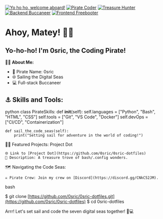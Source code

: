 [![Yo ho ho, welcome aboard!](https://img.shields.io/badge/Yo%20Ho%20Ho-Welcome%20Aboard!-brightgreen)](https://github.com/0sric)
[![Pirate Coder](https://img.shields.io/badge/Pirate%20Coder-%E2%98%A0%EF%B8%8F%20Code%20or%20Walk%20the%20Plank-red)](https://github.com/0sric)
[![Treasure Hunter](https://img.shields.io/badge/Treasure%20Hunter-%F0%9F%8F%B4%E2%80%8D%F0%9F%92%BC%20Seeker%20of%20Code%20Booty-orange)](https://github.com/0sric)
[![Backend Buccaneer](https://img.shields.io/badge/Backend%20Buccaneer-%F0%9F%92%BB%20Master%20of%20the%20Seas%20of%20Code-blue)](https://github.com/0sric)
[![Frontend Freebooter](https://img.shields.io/badge/Frontend%20Freebooter-%F0%9F%8E%AE%20Master%20of%20the%20UI%20Waves-lightblue)](https://github.com/0sric)

# Ahoy, Matey! 🏴‍☠️

## Yo-ho-ho! I'm 0sric, the Coding Pirate!

🏴‍☠️ **About Me:**
- 🦜 Pirate Name: 0sric
- 🌐 Sailing the Digital Seas
- 💻 Full-stack Buccaneer

## ⚓️ Skills and Tools:

python
class PirateSkills:
    def __init__(self):
        self.languages = ["Python", "Bash", "HTML", "CSS"]
        self.tools = ["Git", "VS Code", "Docker"]
        self.devOps = ["CI/CD", "Containerization"]

    def sail_the_code_seas(self):
        print("Setting sail for adventure in the world of coding!")

🏴‍☠️ Featured Projects:
Project Dot

    🌐 Link to [Project Dot](https://github.com/0sric/0sric-dotfiles)
    📖 Description: A treasure trove of bash/.config wonders.

🗺️ Navigating the Code Seas:

    ☠️ Pirate Crew: Join my crew on [Discord](https://discord.gg/CNkC52JM).

bash

$ git clone [https://github.com/0sric/0sric-dotfiles.git](https://github.com/0sric/0sric-dotfiles)
$ cd 0sric-dotfiles

Arrr! Let's set sail and code the seven digital seas together! 🚢💻
